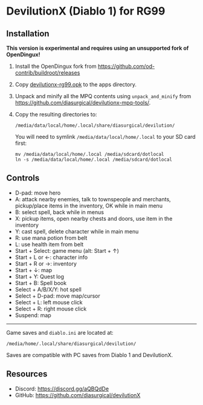 # DevilutionX (Diablo 1) for RG99

## Installation

**This version is experimental and requires using an unsupported fork of OpenDingux!**

1. Install the OpenDingux fork from https://github.com/od-contrib/buildroot/releases
2. Copy [devilutionx-rg99.opk](https://github.com/diasurgical/devilutionX/releases/latest/download/devilutionx-rg99.opk) to the apps directory.
3. Unpack and minify all the MPQ contents using `unpack_and_minify` from https://github.com/diasurgical/devilutionx-mpq-tools/.
4. Copy the resulting directories to:

   ~~~
   /media/data/local/home/.local/share/diasurgical/devilution/
   ~~~

   You will need to symlink `/media/data/local/home/.local` to your SD card first:

   ~~~
   mv /media/data/local/home/.local /media/sdcard/dotlocal
   ln -s /media/data/local/home/.local /media/sdcard/dotlocal
   ~~~

## Controls

- D-pad: move hero
- A: attack nearby enemies, talk to townspeople and merchants, pickup/place items in the inventory, OK while in main menu
- B: select spell, back while in menus
- X: pickup items, open nearby chests and doors, use item in the inventory
- Y: cast spell, delete character while in main menu
- R: use mana potion from belt
- L: use health item from belt
- Start + Select: game menu (alt: Start + ↑)
- Start + L or ←: character info
- Start + R or →: inventory
- Start + ↓: map
- Start + Y: Quest log
- Start + B: Spell book
- Select + A/B/X/Y: hot spell
- Select + D-pad: move map/cursor
- Select + L: left mouse click
- Select + R: right mouse click
- Suspend: map

---

Game saves and `diablo.ini` are located at:

~~~
/media/home/.local/share/diasurgical/devilution/
~~~

Saves are compatible with PC saves from Diablo 1 and DevilutionX.

## Resources

* Discord: https://discord.gg/aQBQdDe
* GitHub: https://github.com/diasurgical/devilutionX
